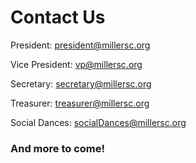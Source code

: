 # Contact Us

President: <president@millersc.org>

Vice President: <vp@millersc.org>

Secretary: <secretary@millersc.org>

Treasurer: <treasurer@millersc.org>

Social Dances: <socialDances@millersc.org>

### And more to come!